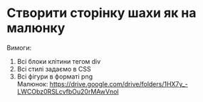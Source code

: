 # Створити сторінку шахи як на малюнку
Вимоги:
1. Всі блоки клітини тегом div
2. Всі стилі задаємо в CSS
3. Всі фігури в форматі png
<br>Малюнок: https://drive.google.com/drive/folders/1HX7y_-LWCObz0RSLcvfbOu20rMAwVnol
